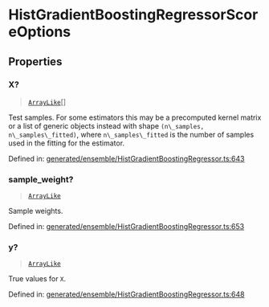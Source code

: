 # HistGradientBoostingRegressorScoreOptions

## Properties

### X?

> [`ArrayLike`](../types/ArrayLike.md)[]

Test samples. For some estimators this may be a precomputed kernel matrix or a list of generic objects instead with shape `(n\_samples, n\_samples\_fitted)`, where `n\_samples\_fitted` is the number of samples used in the fitting for the estimator.

Defined in:  [generated/ensemble/HistGradientBoostingRegressor.ts:643](https://github.com/transitive-bullshit/scikit-learn-ts/blob/122b3c0/packages/sklearn/src/generated/ensemble/HistGradientBoostingRegressor.ts#L643)

### sample\_weight?

> [`ArrayLike`](../types/ArrayLike.md)

Sample weights.

Defined in:  [generated/ensemble/HistGradientBoostingRegressor.ts:653](https://github.com/transitive-bullshit/scikit-learn-ts/blob/122b3c0/packages/sklearn/src/generated/ensemble/HistGradientBoostingRegressor.ts#L653)

### y?

> [`ArrayLike`](../types/ArrayLike.md)

True values for `X`.

Defined in:  [generated/ensemble/HistGradientBoostingRegressor.ts:648](https://github.com/transitive-bullshit/scikit-learn-ts/blob/122b3c0/packages/sklearn/src/generated/ensemble/HistGradientBoostingRegressor.ts#L648)
